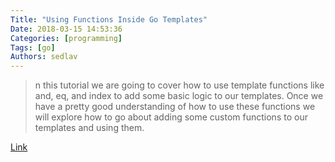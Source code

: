 ```yaml
---
Title: "Using Functions Inside Go Templates"
Date: 2018-03-15 14:53:36
Categories: [programming]
Tags: [go]
Authors: sedlav
---
```


> n this tutorial we are going to cover how to use template functions like and, eq, and index to add some basic logic to our templates. Once we have a pretty good understanding of how to use these functions we will explore how to go about adding some custom functions to our templates and using them.

[Link](https://www.calhoun.io/intro-to-templates-p3-functions/)
